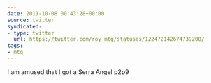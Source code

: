 ```yaml
---
date: 2011-10-08 00:43:28+00:00
source: twitter
syndicated:
- type: twitter
  url: https://twitter.com/roy_mtg/statuses/122472142674739200/
tags:
- mtg
---
```


I am amused that I got a Serra Angel p2p9